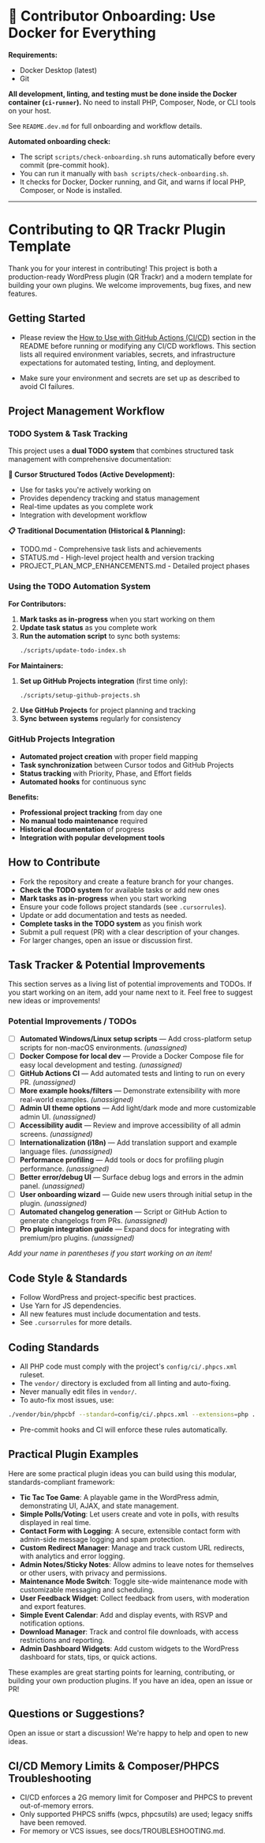 # 🚀 Contributor Onboarding: Use Docker for Everything

**Requirements:**
- Docker Desktop (latest)
- Git

**All development, linting, and testing must be done inside the Docker container (`ci-runner`).**
No need to install PHP, Composer, Node, or CLI tools on your host.

See `README.dev.md` for full onboarding and workflow details.

**Automated onboarding check:**
- The script `scripts/check-onboarding.sh` runs automatically before every commit (pre-commit hook).
- You can run it manually with `bash scripts/check-onboarding.sh`.
- It checks for Docker, Docker running, and Git, and warns if local PHP, Composer, or Node is installed.

---

# Contributing to QR Trackr Plugin Template

Thank you for your interest in contributing! This project is both a production-ready WordPress plugin (QR Trackr) and a modern template for building your own plugins. We welcome improvements, bug fixes, and new features.

## Getting Started

- Please review the [How to Use with GitHub Actions (CI/CD)](./README.md#how-to-use-with-github-actions-cicd) section in the README before running or modifying any CI/CD workflows. This section lists all required environment variables, secrets, and infrastructure expectations for automated testing, linting, and deployment.

- Make sure your environment and secrets are set up as described to avoid CI failures.

## Project Management Workflow

### TODO System & Task Tracking
This project uses a **dual TODO system** that combines structured task management with comprehensive documentation:

**🎯 Cursor Structured Todos (Active Development):**
- Use for tasks you're actively working on
- Provides dependency tracking and status management
- Real-time updates as you complete work
- Integration with development workflow

**📋 Traditional Documentation (Historical & Planning):**
- TODO.md - Comprehensive task lists and achievements
- STATUS.md - High-level project health and version tracking
- PROJECT_PLAN_MCP_ENHANCEMENTS.md - Detailed project phases

### Using the TODO Automation System

**For Contributors:**
1. **Mark tasks as in-progress** when you start working on them
2. **Update task status** as you complete work
3. **Run the automation script** to sync both systems:
   ```bash
   ./scripts/update-todo-index.sh
   ```

**For Maintainers:**
1. **Set up GitHub Projects integration** (first time only):
   ```bash
   ./scripts/setup-github-projects.sh
   ```
2. **Use GitHub Projects** for project planning and tracking
3. **Sync between systems** regularly for consistency

### GitHub Projects Integration
- **Automated project creation** with proper field mapping
- **Task synchronization** between Cursor todos and GitHub Projects
- **Status tracking** with Priority, Phase, and Effort fields
- **Automated hooks** for continuous sync

**Benefits:**
- **Professional project tracking** from day one
- **No manual todo maintenance** required
- **Historical documentation** of progress
- **Integration with popular development tools**

## How to Contribute
- Fork the repository and create a feature branch for your changes.
- **Check the TODO system** for available tasks or add new ones
- **Mark tasks as in-progress** when you start working
- Ensure your code follows project standards (see `.cursorrules`).
- Update or add documentation and tests as needed.
- **Complete tasks in the TODO system** as you finish work
- Submit a pull request (PR) with a clear description of your changes.
- For larger changes, open an issue or discussion first.

## Task Tracker & Potential Improvements
This section serves as a living list of potential improvements and TODOs. If you start working on an item, add your name next to it. Feel free to suggest new ideas or improvements!

### Potential Improvements / TODOs
- [ ] **Automated Windows/Linux setup scripts** — Add cross-platform setup scripts for non-macOS environments. _(unassigned)_
- [ ] **Docker Compose for local dev** — Provide a Docker Compose file for easy local development and testing. _(unassigned)_
- [ ] **GitHub Actions CI** — Add automated tests and linting to run on every PR. _(unassigned)_
- [ ] **More example hooks/filters** — Demonstrate extensibility with more real-world examples. _(unassigned)_
- [ ] **Admin UI theme options** — Add light/dark mode and more customizable admin UI. _(unassigned)_
- [ ] **Accessibility audit** — Review and improve accessibility of all admin screens. _(unassigned)_
- [ ] **Internationalization (i18n)** — Add translation support and example language files. _(unassigned)_
- [ ] **Performance profiling** — Add tools or docs for profiling plugin performance. _(unassigned)_
- [ ] **Better error/debug UI** — Surface debug logs and errors in the admin panel. _(unassigned)_
- [ ] **User onboarding wizard** — Guide new users through initial setup in the plugin. _(unassigned)_
- [ ] **Automated changelog generation** — Script or GitHub Action to generate changelogs from PRs. _(unassigned)_
- [ ] **Pro plugin integration guide** — Expand docs for integrating with premium/pro plugins. _(unassigned)_

_Add your name in parentheses if you start working on an item!_

## Code Style & Standards
- Follow WordPress and project-specific best practices.
- Use Yarn for JS dependencies.
- All new features must include documentation and tests.
- See `.cursorrules` for more details.

## Coding Standards

- All PHP code must comply with the project's `config/ci/.phpcs.xml` ruleset.
- The `vendor/` directory is excluded from all linting and auto-fixing.
- Never manually edit files in `vendor/`.
- To auto-fix most issues, use:

```sh
./vendor/bin/phpcbf --standard=config/ci/.phpcs.xml --extensions=php .
```

- Pre-commit hooks and CI will enforce these rules automatically.

## Practical Plugin Examples

Here are some practical plugin ideas you can build using this modular, standards-compliant framework:

- **Tic Tac Toe Game**: A playable game in the WordPress admin, demonstrating UI, AJAX, and state management.
- **Simple Polls/Voting**: Let users create and vote in polls, with results displayed in real time.
- **Contact Form with Logging**: A secure, extensible contact form with admin-side message logging and spam protection.
- **Custom Redirect Manager**: Manage and track custom URL redirects, with analytics and error logging.
- **Admin Notes/Sticky Notes**: Allow admins to leave notes for themselves or other users, with privacy and permissions.
- **Maintenance Mode Switch**: Toggle site-wide maintenance mode with customizable messaging and scheduling.
- **User Feedback Widget**: Collect feedback from users, with moderation and export features.
- **Simple Event Calendar**: Add and display events, with RSVP and notification options.
- **Download Manager**: Track and control file downloads, with access restrictions and reporting.
- **Admin Dashboard Widgets**: Add custom widgets to the WordPress dashboard for stats, tips, or quick actions.

These examples are great starting points for learning, contributing, or building your own production plugins. If you have an idea, open an issue or PR!

## Questions or Suggestions?
Open an issue or start a discussion! We're happy to help and open to new ideas.

## CI/CD Memory Limits & Composer/PHPCS Troubleshooting
- CI/CD enforces a 2G memory limit for Composer and PHPCS to prevent out-of-memory errors.
- Only supported PHPCS sniffs (wpcs, phpcsutils) are used; legacy sniffs have been removed.
- For memory or VCS issues, see docs/TROUBLESHOOTING.md.